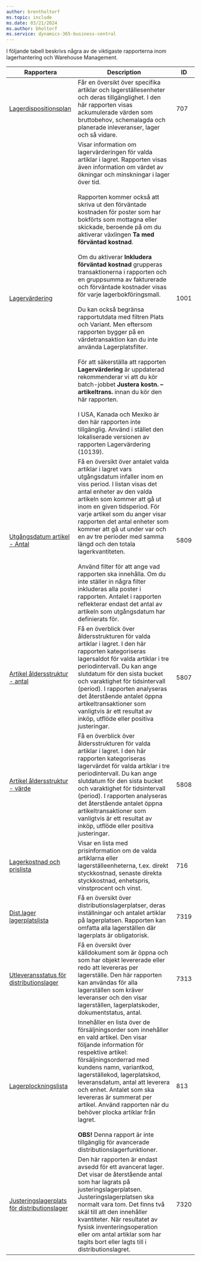 ```yaml
---
author: brentholtorf
ms.topic: include
ms.date: 03/21/2024
ms.author: bholtorf
ms.service: dynamics-365-business-central
---
```


I följande tabell beskrivs några av de viktigaste rapporterna inom lagerhantering och Warehouse Management.

| Rapportera | Description | ID | 
|---------|---------|---------|
|[Lagerdispositionsplan](https://businesscentral.dynamics.com?report=707)|Får en översikt över specifika artiklar och lagerställesenheter och deras tillgänglighet. I den här rapporten visas ackumulerade värden som bruttobehov, schemalagda och planerade inleveranser, lager och så vidare. |707|
|[Lagervärdering](https://businesscentral.dynamics.com?report=1001)|Visar information om lagervärderingen för valda artiklar i lagret. Rapporten visas även information om värdet av ökningar och minskningar i lager över tid.<br><br>Rapporten kommer också att skriva ut den förväntade kostnaden för poster som har bokförts som mottagna eller skickade, beroende på om du aktiverar växlingen **Ta med förväntad kostnad**.<br><br>Om du aktiverar **Inkludera förväntad kostnad** grupperas transaktionerna i rapporten och en gruppsumma av fakturerade och förväntade kostnader visas för varje lagerbokföringsmall.<br><br>Du kan också begränsa rapportutdata med filtren Plats och Variant. Men eftersom rapporten bygger på en värdetransaktion kan du inte använda Lagerplatsfilter.<br><br>För att säkerställa att rapporten **Lagervärdering** är uppdaterad rekommenderar vi att du kör batch-jobbet **Justera kostn. – artikeltrans.** innan du kör den här rapporten.<br><br>I USA, Kanada och Mexiko är den här rapporten inte tillgänglig. Använd i stället den lokaliserade versionen av rapporten Lagervärdering (10139).|1001|
|[Utgångsdatum artikel - Antal](https://businesscentral.dynamics.com?report=5809)|Få en översikt över antalet valda artiklar i lagret vars utgångsdatum infaller inom en viss period. I listan visas det antal enheter av den valda artikeln som kommer att gå ut inom en given tidsperiod. För varje artikel som du anger visar rapporten det antal enheter som kommer att gå ut under var och en av tre perioder med samma längd och den totala lagerkvantiteten.<br><br>Använd filter för att ange vad rapporten ska innehålla. Om du inte ställer in några filter inkluderas alla poster i rapporten. Antalet i rapporten reflekterar endast det antal av artikeln som utgångsdatum har definierats för.|5809|
|[Artikel åldersstruktur - antal](https://businesscentral.dynamics.com?report=5807)|Få en överblick över åldersstrukturen för valda artiklar i lagret. I den här rapporten kategoriseras lagersaldot för valda artiklar i tre periodintervall. Du kan ange slutdatum för den sista bucket och varaktighet för tidsintervall (period). I rapporten analyseras det återstående antalet öppna artikeltransaktioner som vanligtvis är ett resultat av inköp, utflöde eller positiva justeringar.|5807|
|[Artikel åldersstruktur - värde](https://businesscentral.dynamics.com?report=5808)|Få en överblick över åldersstrukturen för valda artiklar i lagret. I den här rapporten kategoriseras lagervärdet för valda artiklar i tre periodintervall. Du kan ange slutdatum för den sista bucket och varaktighet för tidsintervall (period). I rapporten analyseras det återstående antalet öppna artikeltransaktioner som vanligtvis är ett resultat av inköp, utflöde eller positiva justeringar.|5808|
|[Lagerkostnad och prislista](https://businesscentral.dynamics.com?report=716)|Visar en lista med prisinformation om de valda artiklarna eller lagerställeenheterna, t.ex. direkt styckkostnad, senaste direkta styckkostnad, enhetspris, vinstprocent och vinst. |716|
|[Dist.lager lagerplatslista](https://businesscentral.dynamics.com?report=7319)|Få en översikt över distributionslagerplatser, deras inställningar och antalet artiklar på lagerplatsen. Rapporten kan omfatta alla lagerställen där lagerplats är obligatorisk. |7319|
|[Utleveransstatus för distributionslager](https://businesscentral.dynamics.com?report=7313)|Få en översikt över källdokument som är öppna och som har objekt levererade eller redo att levereras per lagerställe. Den här rapporten kan användas för alla lagerställen som kräver leveranser och den visar lagerställen, lagerplatskoder, dokumentstatus, antal.|7313|
|[Lagerplockningslista](https://businesscentral.dynamics.com?report=813)|Innehåller en lista över de försäljningsorder som innehåller en vald artikel. Den visar följande information för respektive artikel: försäljningsorderrad med kundens namn, variantkod, lagerställekod, lagerplatskod, leveransdatum, antal att leverera och enhet. Antalet som ska levereras är summerat per artikel. Använd rapporten när du behöver plocka artiklar från lagret.<br><br>**OBS!** Denna rapport är inte tillgänglig för avancerade distributionslagerfunktioner.|813|
|[Justeringslagerplats för distributionslager](https://businesscentral.dynamics.com?report=7320)|Den här rapporten är endast avsedd för ett avancerat lager. Det visar de återstående antal som har lagrats på justeringslagerplatsen. Justeringslagerplatsen ska normalt vara tom. Det finns två skäl till att den innehåller kvantiteter. När resultatet av fysisk inventeringsoperation eller om antal artiklar som har tagits bort eller lagts till i distributionslagret.|7320|
